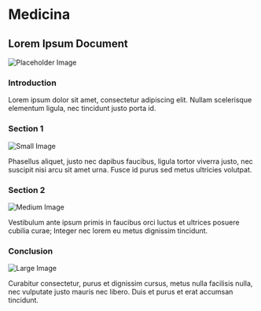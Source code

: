 # Medicina

## Lorem Ipsum Document

![Placeholder Image](https://via.placeholder.com/800x400)

### Introduction
Lorem ipsum dolor sit amet, consectetur adipiscing elit. Nullam scelerisque elementum ligula, nec tincidunt justo porta id.

### Section 1
![Small Image](https://via.placeholder.com/400x200)

Phasellus aliquet, justo nec dapibus faucibus, ligula tortor viverra justo, nec suscipit nisi arcu sit amet urna. Fusce id purus sed metus ultricies volutpat.

### Section 2
![Medium Image](https://via.placeholder.com/600x300)

Vestibulum ante ipsum primis in faucibus orci luctus et ultrices posuere cubilia curae; Integer nec lorem eu metus dignissim tincidunt.

### Conclusion
![Large Image](https://via.placeholder.com/1000x500)

Curabitur consectetur, purus et dignissim cursus, metus nulla facilisis nulla, nec vulputate justo mauris nec libero. Duis et purus et erat accumsan tincidunt.
